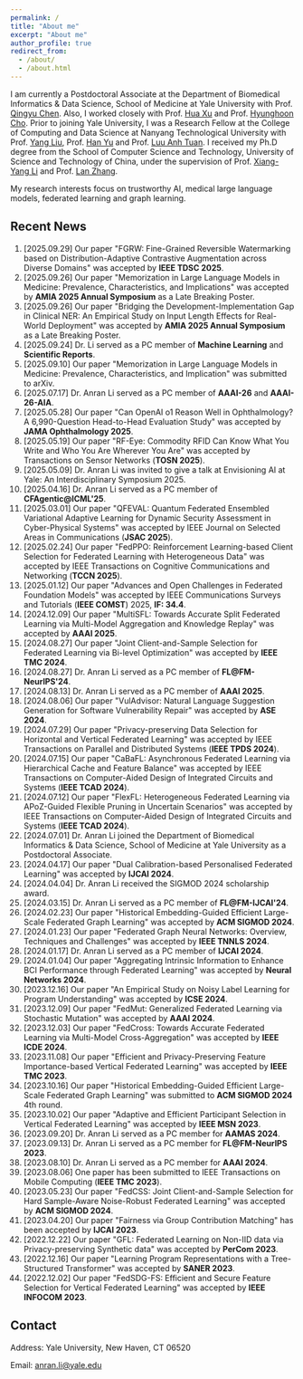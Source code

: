 ```yaml
---
permalink: /
title: "About me"
excerpt: "About me"
author_profile: true
redirect_from: 
  - /about/
  - /about.html
---
```

I am currently a Postdoctoral Associate at the Department of Biomedical Informatics & Data Science, School of Medicine at Yale University with Prof. [Qingyu Chen](https://sites.google.com/view/qingyuchen/home). Also, I worked closely with Prof. [Hua Xu](https://medicine.yale.edu/profile/hua-xu/) and Prof. [Hyunghoon Cho](https://hhcho.com/). Prior to joining Yale University, I was a Research Fellow at the College of Computing and Data Science at Nanyang Technological University with Prof. [Yang Liu](https://personal.ntu.edu.sg/yangliu/), Prof. [Han Yu](https://personal.ntu.edu.sg/han.yu/) and Prof. [Luu Anh Tuan](https://tuanluu.github.io/). I received my Ph.D degree from the School of Computer Science and Technology, University of Science and Technology of China, under the supervision of Prof. [Xiang-Yang Li](http://staff.ustc.edu.cn/~xiangyangli/index.html) and Prof. [Lan Zhang](http://cs.ustc.edu.cn/2020/0706/c23235a460088/page.htm). 

My research interests focus on trustworthy AI, medical large language models, federated learning and graph learning. 


Recent News
------
1. [2025.09.29] Our paper "FGRW: Fine-Grained Reversible Watermarking based on Distribution-Adaptive Contrastive Augmentation across Diverse Domains" was accepted by **IEEE TDSC 2025**. 
2. [2025.09.26] Our paper "Memorization in Large Language Models in Medicine: Prevalence, Characteristics, and Implications" was accepted by **AMIA 2025 Annual Symposium** as a Late Breaking Poster. 
3. [2025.09.26] Our paper "Bridging the Development-Implementation Gap in Clinical NER: An Empirical Study on Input Length Effects for Real-World Deployment" was accepted by **AMIA 2025 Annual Symposium** as a Late Breaking Poster. 
4. [2025.09.24] Dr. Li served as a PC member of **Machine Learning** and **Scientific Reports**. 
5. [2025.09.10] Our paper "Memorization in Large Language Models in Medicine: Prevalence, Characteristics, and Implication" was submitted to arXiv.
6. [2025.07.17] Dr. Anran Li served as a PC member of **AAAI-26** and **AAAI-26-AIA**.   
7. [2025.05.28] Our paper "Can OpenAI o1 Reason Well in Ophthalmology? A 6,990-Question Head-to-Head Evaluation Study" was accepted by **JAMA Ophthalmology 2025**. 
8. [2025.05.19] Our paper "RF-Eye: Commodity RFID Can Know What You Write and Who You Are Wherever You Are" was accepted by Transactions on Sensor Networks (**TOSN 2025**).
9. [2025.05.09] Dr. Anran Li was invited to give a talk at Envisioning AI at Yale: An Interdisciplinary Symposium 2025. 
10. [2025.04.16] Dr. Anran Li served as a PC member of **CFAgentic@ICML'25**. 
11. [2025.03.01] Our paper "QFEVAL: Quantum Federated Ensembled Variational Adaptive Learning for Dynamic Security Assessment in Cyber-Physical Systems" was accepted by IEEE Journal on Selected Areas in Communications (**JSAC 2025**). 
12. [2025.02.24] Our paper "FedPPO: Reinforcement Learning-based Client Selection for Federated Learning with Heterogeneous Data" was accepted by IEEE Transactions on Cognitive Communications and Networking (**TCCN 2025**). 
13. [2025.01.12] Our paper "Advances and Open Challenges in Federated Foundation Models" was accepted by IEEE Communications Surveys and Tutorials (**IEEE COMST**) 2025, **IF: 34.4**. 
14. [2024.12.09] Our paper "MultiSFL: Towards Accurate Split Federated Learning via Multi-Model Aggregation and Knowledge Replay" was accepted by **AAAI 2025**. 
15. [2024.08.27] Our paper "Joint Client-and-Sample Selection for Federated Learning via Bi-level Optimization" was accepted by **IEEE TMC 2024**.
16. [2024.08.27] Dr. Anran Li served as a PC member of **FL@FM-NeurIPS'24**. 
17. [2024.08.13] Dr. Anran Li served as a PC member of **AAAI 2025**.
18. [2024.08.06] Our paper "VulAdvisor: Natural Language Suggestion Generation for Software Vulnerability Repair" was accepted by **ASE 2024**. 
19. [2024.07.29] Our paper "Privacy-preserving Data Selection for Horizontal and Vertical Federated Learning" was accepted by IEEE Transactions on Parallel and Distributed Systems (**IEEE TPDS 2024**). 
20. [2024.07.15] Our paper "CaBaFL: Asynchronous Federated Learning via Hierarchical Cache and Feature Balance" was accepted by IEEE Transactions on Computer-Aided Design of Integrated Circuits and Systems (**IEEE TCAD 2024**). 
21. [2024.07.12] Our paper "FlexFL: Heterogeneous Federated Learning via APoZ-Guided Flexible Pruning in Uncertain Scenarios" was accepted by IEEE Transactions on Computer-Aided Design of Integrated Circuits and Systems (**IEEE TCAD 2024**). 
22. [2024.07.01] Dr. Anran Li joined the Department of Biomedical Informatics & Data Science, School of Medicine at Yale University as a Postdoctoral Associate. 
23. [2024.04.17] Our paper "Dual Calibration-based Personalised Federated Learning" was accepted by **IJCAI 2024**. 
24. [2024.04.04] Dr. Anran Li received the SIGMOD 2024 scholarship award. 
25. [2024.03.15] Dr. Anran Li served as a PC member of **FL@FM-IJCAI'24**. 
26. [2024.02.23] Our paper "Historical Embedding-Guided Efficient Large-Scale Federated Graph Learning" was accepted by **ACM SIGMOD 2024**. 
27. [2024.01.23] Our paper "Federated Graph Neural Networks: Overview, Techniques and Challenges" was accepted by **IEEE TNNLS 2024**.
28. [2024.01.17] Dr. Anran Li served as a PC member of **IJCAI 2024**.
29. [2024.01.04] Our paper "Aggregating Intrinsic Information to Enhance BCI Performance through Federated Learning" was accepted by **Neural Networks 2024**. 
30. [2023.12.16] Our paper "An Empirical Study on Noisy Label Learning for Program Understanding" was accepted by **ICSE 2024**.
31. [2023.12.09] Our paper "FedMut: Generalized Federated Learning via Stochastic Mutation" was accepted by **AAAI 2024**. 
32. [2023.12.03] Our paper "FedCross: Towards Accurate Federated Learning via Multi-Model Cross-Aggregation" was accepted by **IEEE ICDE 2024**.
33. [2023.11.08] Our paper "Efficient and Privacy-Preserving Feature Importance-based Vertical Federated Learning" was accepted by **IEEE TMC 2023**. 
34. [2023.10.16] Our paper "Historical Embedding-Guided Efficient Large-Scale Federated Graph Learning" was submitted to **ACM SIGMOD 2024** 4th round.
35. [2023.10.02] Our paper "Adaptive and Efficient Participant Selection in Vertical Federated Learning" was accepted by **IEEE MSN 2023**.
36. [2023.09.20] Dr. Anran Li served as a PC member for **AAMAS 2024**.
37. [2023.09.13] Dr. Anran Li served as a PC member for **FL@FM-NeurIPS 2023**. 
38. [2023.08.10] Dr. Anran Li served as a PC member for **AAAI 2024**.
39. [2023.08.06] One paper has been submitted to IEEE Transactions on Mobile Computing (**IEEE TMC 2023**).
40. [2023.05.23] Our paper "FedCSS: Joint Client-and-Sample Selection for Hard Sample-Aware Noise-Robust Federated Learning" was accepted by **ACM SIGMOD 2024**. 
41. [2023.04.20] Our paper "Fairness via Group Contribution Matching" has been accepted by **IJCAI 2023**.
42. [2022.12.22] Our paper "GFL: Federated Learning on Non-IID data via Privacy-preserving Synthetic data" was accepted by **PerCom 2023**.
43. [2022.12.16] Our paper "Learning Program Representations with a Tree-Structured Transformer" was accepted by **SANER 2023**.
44. [2022.12.02] Our paper "FedSDG-FS: Efficient and Secure Feature Selection for Vertical Federated Learning" was accepted by **IEEE INFOCOM 2023**. 


## Contact

Address: Yale University, New Haven, CT 06520

Email: anran.li@yale.edu 




